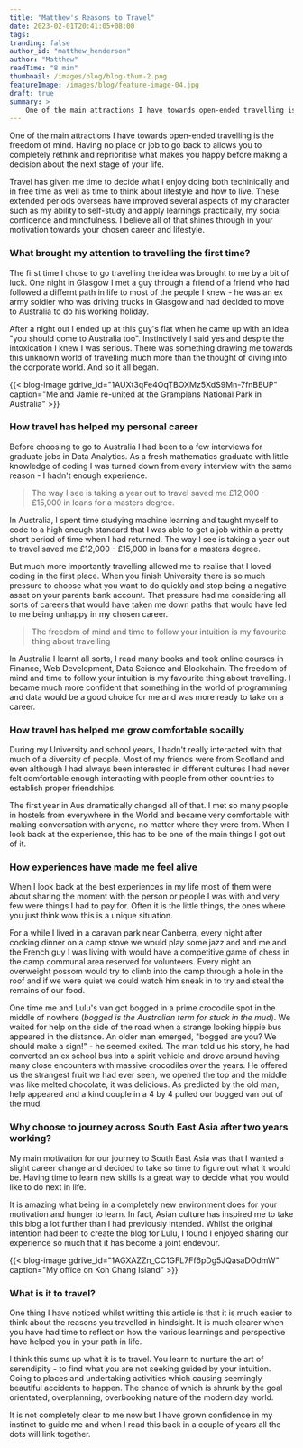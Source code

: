 ```yaml
---
title: "Matthew's Reasons to Travel"
date: 2023-02-01T20:41:05+08:00
tags: 
tranding: false
author_id: "matthew_henderson"
author: "Matthew"
readTime: "8 min"
thumbnail: /images/blog/blog-thum-2.png
featureImage: /images/blog/feature-image-04.jpg
draft: true
summary: >
    One of the main attractions I have towards open-ended travelling is the freedom of mind. Having no place or job to go back to allows you to completely rethink and reprioritise what makes you happy before making a decision about the next stage of your life.
---
```


One of the main attractions I have towards open-ended travelling is the freedom of mind. Having no place or job to go back to allows you to completely rethink and reprioritise what makes you happy before making a decision about the next stage of your life.

Travel has given me time to decide what I enjoy doing both techinically and in free time as well as time to think about lifestyle and how to live. These extended periods overseas have improved several aspects of my character such as my ability to self-study and apply learnings practically, my social confidence and mindfulness. I believe all of that shines through in your motivation towards your chosen career and lifestyle.

### What brought my attention to travelling the first time?

The first time I chose to go travelling the idea was brought to me by a bit of luck. One night in Glasgow I met a guy through a friend of a friend who had followed a differnt path in life to most of the people I knew - he was an ex army soldier who was driving trucks in Glasgow and had decided to move to Australia to do his working holiday.

After a night out I ended up at this guy's flat when he came up with an idea "you should come to Australia too". Instinctively I said yes and despite the intoxication I knew I was serious. There was something drawing me towards this unknown world of travelling much more than the thought of diving into the corporate world. And so it all began.

{{< blog-image gdrive_id="1AUXt3qFe4OqTBOXMz5XdS9Mn-7fnBEUP" caption="Me and Jamie re-united at the Grampians National Park in Australia" >}}
<br>

### How travel has helped my personal career

Before choosing to go to Australia I had been to a few interviews for graduate jobs in Data Analytics. As a fresh mathematics graduate with little knowledge of coding I was turned down from every interview with the same reason - I hadn't enough experience. 

 > The way I see is taking a year out to travel saved me £12,000 - £15,000 in loans for a masters degree. 

In Australia, I spent time studying machine learning and taught myself to code to a high enough standard that I was able to get a job within a pretty short period of time when I had returned. The way I see is taking a year out to travel saved me £12,000 - £15,000 in loans for a masters degree.

But much more importantly travelling allowed me to realise that I loved coding in the first place. When you finish University there is so much pressure to choose what you want to do quickly and stop being a negative asset on your parents bank account. That pressure had me considering all sorts of careers that would have taken me down paths that would have led to me being unhappy in my chosen career.

> The freedom of mind and time to follow your intuition is my favourite thing about travelling

In Australia I learnt all sorts, I read many books and took online courses in Finance, Web Development, Data Science and Blockchain. The freedom of mind and time to follow your intuition is my favourite thing about travelling. I became much more confident that something in the world of programming and data would be a good choice for me and was more ready to take on a career.

### How travel has helped me grow comfortable socailly

During my University and school years, I hadn't really interacted with that much of a diversity of people. Most of my friends were from Scotland and even although I had always been interested in different cultures I had never felt comfortable enough interacting with people from other countries to establish proper friendships.

The first year in Aus dramatically changed all of that. I met so many people in hostels from everywhere in the World and became very comfortable with making conversation with anyone, no matter where they were from. When I look back at the experience, this has to be one of the main things I got out of it.

### How experiences have made me feel alive

When I look back at the best experiences in my life most of them were about sharing the moment with the person or people I was with and very few were things I had to pay for. Often it is the little things, the ones where you just think wow this is a unique situation.

For a while I lived in a caravan park near Canberra, every night after cooking dinner on a camp stove we would play some jazz and and me and the French guy I was living with would have a competitive game of chess in the camp communal area reserved for volunteers. Every night an overweight possom would try to climb into the camp through a hole in the roof and if we were quiet we could watch him sneak in to try and steal the remains of our food.

One time me and Lulu's van got bogged in a prime crocodile spot in the middle of nowhere (*bogged is the Australian term for stuck in the mud*). We waited for help on the side of the road when a strange looking hippie bus appeared in the distance. An older man emerged, "bogged are you? We should make a sign!" - he seemed exited. The man told us his story, he had converted an ex school bus into a spirit vehicle and drove around having many close encounters with massive crocodiles over the years. He offered us the strangest fruit we had ever seen, we opened the top and the middle was like melted chocolate, it was delicious. As predicted by the old man, help appeared and a kind couple in a 4 by 4 pulled our bogged van out of the mud.

### Why choose to journey across South East Asia after two years working?

My main motivation for our journey to South East Asia was that I wanted a slight career change and decided to take so time to figure out what it would be. Having time to learn new skills is a great way to decide what you would like to do next in life.

It is amazing what being in a completely new environment does for your motivation and hunger to learn. In fact, Asian culture has inspired me to take this blog a lot further than I had previously intended. Whilst the original intention had been to create the blog for Lulu, I found I enjoyed sharing our experience so much that it has become a joint endevour.

{{< blog-image gdrive_id="1AGXAZZn_CC1GFL7Ff6pDg5JQasaDOdmW" caption="My office on Koh Chang Island" >}}
<br>
### What is it to travel?

One thing I have noticed whilst writting this article is that it is much easier to think about the reasons you travelled in hindsight. It is much clearer when you have had time to reflect on how the various learnings and perspective have helped you in your path in life.

I think this sums up what it is to travel. You learn to nurture the art of serendipity - to find what you are not seeking guided by your intuition. Going to places and undertaking activities which causing seemingly beautiful accidents to happen. The chance of which is shrunk by the goal orientated, overplanning, overbooking nature of the modern day world.

It is not completely clear to me now but I have grown confidence in my instinct to guide me and when I read this back in a couple of years all the dots will link together.
